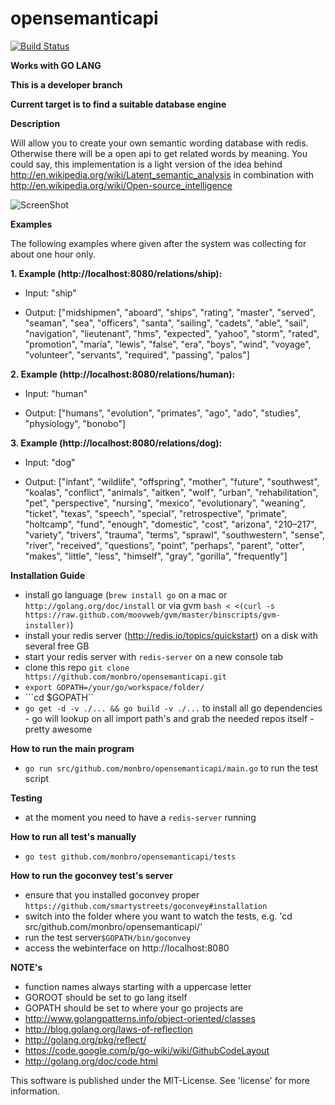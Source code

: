 opensemanticapi
===============

[![Build Status](https://travis-ci.org/monbro/opensemanticapi.png?branch=go-lang)](https://travis-ci.org/monbro/opensemanticapi)

**Works with GO LANG**

**This is a developer branch**

**Current target is to find a suitable database engine**

**Description**

Will allow you to create your own semantic wording database with redis. Otherwise there will be a open api to get related words by meaning. You could say, this implementation is a light version of the idea behind http://en.wikipedia.org/wiki/Latent_semantic_analysis in combination with http://en.wikipedia.org/wiki/Open-source_intelligence

![ScreenShot](https://raw.github.com/monbro/opensemanticapi/master/infographic.png)

**Examples**

The following examples where given after the system was collecting for about one hour only.

**1. Example (http://localhost:8080/relations/ship):**

* Input: "ship"

* Output: ["midshipmen", "aboard", "ships", "rating", "master", "served", "seaman", "sea", "officers", "santa", "sailing", "cadets", "able", "sail", "navigation", "lieutenant", "hms", "expected", "yahoo", "storm", "rated", "promotion", "maría", "lewis", "false", "era", "boys", "wind", "voyage", "volunteer", "servants", "required", "passing", "palos"]

**2. Example (http://localhost:8080/relations/human):**

* Input: "human"

* Output: ["humans", "evolution", "primates", "ago", "ado", "studies", "physiology", "bonobo"]

**3. Example (http://localhost:8080/relations/dog):**

* Input: "dog"

* Output: ["infant", "wildlife", "offspring", "mother", "future", "southwest", "koalas", "conflict", "animals", "aitken", "wolf", "urban", "rehabilitation", "pet", "perspective", "nursing", "mexico", "evolutionary", "weaning", "ticket", "texas", "speech", "special", "retrospective", "primate", "holtcamp", "fund", "enough", "domestic", "cost", "arizona", "210–217", "variety", "trivers", "trauma", "terms", "sprawl", "southwestern", "sense", "river", "received", "questions", "point", "perhaps", "parent", "otter", "makes", "little", "less", "himself", "gray", "gorilla", "frequently"]

**Installation Guide**

* install go language (```brew install go``` on a mac or ```http://golang.org/doc/install``` or via gvm ```bash < <(curl -s https://raw.github.com/moovweb/gvm/master/binscripts/gvm-installer)```)
* install your redis server (http://redis.io/topics/quickstart) on a disk with several free GB
* start your redis server with ```redis-server``` on a new console tab
* clone this repo ```git clone https://github.com/monbro/opensemanticapi.git```
* ```export GOPATH=/your/go/workspace/folder/```
* ```cd $GOPATH``
* ```go get -d -v ./... && go build -v ./...``` to install all go dependencies - go will lookup on all import path's and grab the needed repos itself - pretty awesome

**How to run the main program**

* ```go run src/github.com/monbro/opensemanticapi/main.go``` to run the test script

**Testing**

* at the moment you need to have a ```redis-server``` running

**How to run all test's manually**

* ```go test github.com/monbro/opensemanticapi/tests```

**How to run the goconvey test's server**

* ensure that you installed goconvey proper ```https://github.com/smartystreets/goconvey#installation```
* switch into the folder where you want to watch the tests, e.g. 'cd src/github.com/monbro/opensemanticapi/'
* run the test server```$GOPATH/bin/goconvey```
* access the webinterface on http://localhost:8080

**NOTE's**

* function names always starting with a uppercase letter
* GOROOT should be set to go lang itself
* GOPATH should be set to where your go projects are
* http://www.golangpatterns.info/object-oriented/classes
* http://blog.golang.org/laws-of-reflection
* http://golang.org/pkg/reflect/
* https://code.google.com/p/go-wiki/wiki/GithubCodeLayout
* http://golang.org/doc/code.html

This software is published under the MIT-License. See 'license' for more information.

